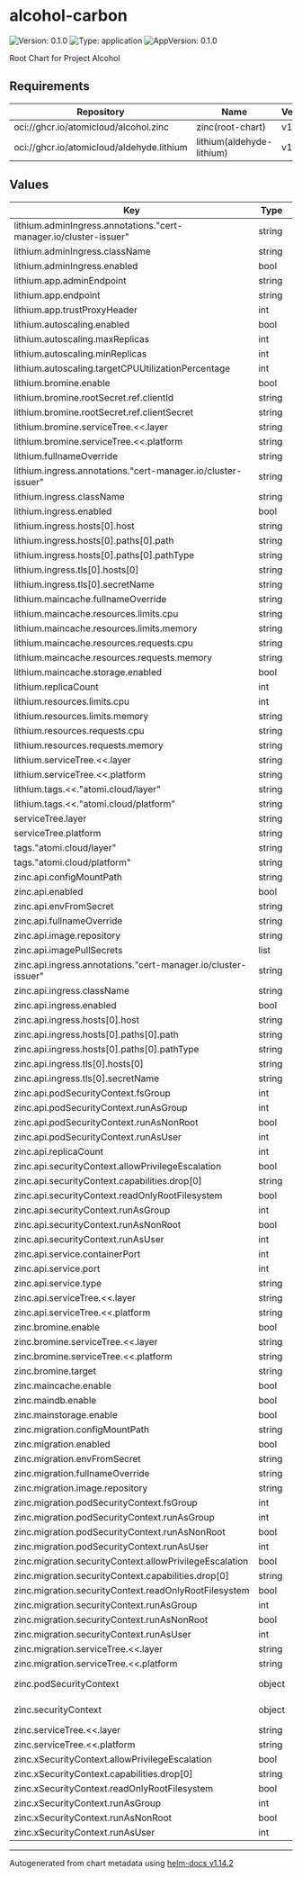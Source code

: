# alcohol-carbon

![Version: 0.1.0](https://img.shields.io/badge/Version-0.1.0-informational?style=flat-square) ![Type: application](https://img.shields.io/badge/Type-application-informational?style=flat-square) ![AppVersion: 0.1.0](https://img.shields.io/badge/AppVersion-0.1.0-informational?style=flat-square)

Root Chart for Project Alcohol

## Requirements

| Repository | Name | Version |
|------------|------|---------|
| oci://ghcr.io/atomicloud/alcohol.zinc | zinc(root-chart) | v1.16.1 |
| oci://ghcr.io/atomicloud/aldehyde.lithium | lithium(aldehyde-lithium) | v1.1.1 |

## Values

| Key | Type | Default | Description |
|-----|------|---------|-------------|
| lithium.adminIngress.annotations."cert-manager.io/cluster-issuer" | string | `"entei-zinc-letsencrypt-issuer"` |  |
| lithium.adminIngress.className | string | `"nginx"` |  |
| lithium.adminIngress.enabled | bool | `false` |  |
| lithium.app.adminEndpoint | string | `"https://admin.lithium.alcohol.lapras.atomi.cloud"` |  |
| lithium.app.endpoint | string | `"https://api.lithium.alcohol.lapras.cluster.atomi.cloud"` |  |
| lithium.app.trustProxyHeader | int | `1` |  |
| lithium.autoscaling.enabled | bool | `false` |  |
| lithium.autoscaling.maxReplicas | int | `100` |  |
| lithium.autoscaling.minReplicas | int | `1` |  |
| lithium.autoscaling.targetCPUUtilizationPercentage | int | `80` |  |
| lithium.bromine.enable | bool | `true` |  |
| lithium.bromine.rootSecret.ref.clientId | string | `"ALCOHOL_LITHIUM_CLIENT_ID"` |  |
| lithium.bromine.rootSecret.ref.clientSecret | string | `"ALCOHOL_LITHIUM_CLIENT_SECRET"` |  |
| lithium.bromine.serviceTree.<<.layer | string | `"2"` |  |
| lithium.bromine.serviceTree.<<.platform | string | `"alcohol"` |  |
| lithium.fullnameOverride | string | `"lithium-api"` |  |
| lithium.ingress.annotations."cert-manager.io/cluster-issuer" | string | `"entei-zinc-letsencrypt-issuer"` |  |
| lithium.ingress.className | string | `"nginx"` |  |
| lithium.ingress.enabled | bool | `true` |  |
| lithium.ingress.hosts[0].host | string | `"api.lithium.alcohol.lapras.cluster.atomi.cloud"` |  |
| lithium.ingress.hosts[0].paths[0].path | string | `"/"` |  |
| lithium.ingress.hosts[0].paths[0].pathType | string | `"ImplementationSpecific"` |  |
| lithium.ingress.tls[0].hosts[0] | string | `"api.lithium.alcohol.lapras.cluster.atomi.cloud"` |  |
| lithium.ingress.tls[0].secretName | string | `"api-lithium-alcohol-lapras-tls"` |  |
| lithium.maincache.fullnameOverride | string | `"lithium-maincache"` |  |
| lithium.maincache.resources.limits.cpu | string | `"250m"` |  |
| lithium.maincache.resources.limits.memory | string | `"512Mi"` |  |
| lithium.maincache.resources.requests.cpu | string | `"100m"` |  |
| lithium.maincache.resources.requests.memory | string | `"256Mi"` |  |
| lithium.maincache.storage.enabled | bool | `false` |  |
| lithium.replicaCount | int | `2` |  |
| lithium.resources.limits.cpu | int | `1` |  |
| lithium.resources.limits.memory | string | `"1Gi"` |  |
| lithium.resources.requests.cpu | string | `"250m"` |  |
| lithium.resources.requests.memory | string | `"256Mi"` |  |
| lithium.serviceTree.<<.layer | string | `"2"` |  |
| lithium.serviceTree.<<.platform | string | `"alcohol"` |  |
| lithium.tags.<<."atomi.cloud/layer" | string | `"2"` |  |
| lithium.tags.<<."atomi.cloud/platform" | string | `"alcohol"` |  |
| serviceTree.layer | string | `"2"` |  |
| serviceTree.platform | string | `"alcohol"` |  |
| tags."atomi.cloud/layer" | string | `"2"` |  |
| tags."atomi.cloud/platform" | string | `"alcohol"` |  |
| zinc.api.configMountPath | string | `"/app/Config"` |  |
| zinc.api.enabled | bool | `true` |  |
| zinc.api.envFromSecret | string | `"zinc"` |  |
| zinc.api.fullnameOverride | string | `"zinc-api"` |  |
| zinc.api.image.repository | string | `"ghcr.io/atomicloud/alcohol.zinc/api"` |  |
| zinc.api.imagePullSecrets | list | `[]` |  |
| zinc.api.ingress.annotations."cert-manager.io/cluster-issuer" | string | `"entei-zinc-letsencrypt-issuer"` |  |
| zinc.api.ingress.className | string | `"nginx"` |  |
| zinc.api.ingress.enabled | bool | `true` |  |
| zinc.api.ingress.hosts[0].host | string | `"api.zinc.alcohol.lapras.cluster.atomi.cloud"` |  |
| zinc.api.ingress.hosts[0].paths[0].path | string | `"/"` |  |
| zinc.api.ingress.hosts[0].paths[0].pathType | string | `"ImplementationSpecific"` |  |
| zinc.api.ingress.tls[0].hosts[0] | string | `"api.zinc.alcohol.lapras.cluster.atomi.cloud"` |  |
| zinc.api.ingress.tls[0].secretName | string | `"api-zinc-alcohol-lapras-tls"` |  |
| zinc.api.podSecurityContext.fsGroup | int | `1000` |  |
| zinc.api.podSecurityContext.runAsGroup | int | `1000` |  |
| zinc.api.podSecurityContext.runAsNonRoot | bool | `true` |  |
| zinc.api.podSecurityContext.runAsUser | int | `1000` |  |
| zinc.api.replicaCount | int | `1` |  |
| zinc.api.securityContext.allowPrivilegeEscalation | bool | `false` |  |
| zinc.api.securityContext.capabilities.drop[0] | string | `"ALL"` |  |
| zinc.api.securityContext.readOnlyRootFilesystem | bool | `true` |  |
| zinc.api.securityContext.runAsGroup | int | `1000` |  |
| zinc.api.securityContext.runAsNonRoot | bool | `true` |  |
| zinc.api.securityContext.runAsUser | int | `1000` |  |
| zinc.api.service.containerPort | int | `9050` |  |
| zinc.api.service.port | int | `80` |  |
| zinc.api.service.type | string | `"ClusterIP"` |  |
| zinc.api.serviceTree.<<.layer | string | `"2"` |  |
| zinc.api.serviceTree.<<.platform | string | `"alcohol"` |  |
| zinc.bromine.enable | bool | `true` |  |
| zinc.bromine.serviceTree.<<.layer | string | `"2"` |  |
| zinc.bromine.serviceTree.<<.platform | string | `"alcohol"` |  |
| zinc.bromine.target | string | `"zinc"` |  |
| zinc.maincache.enable | bool | `false` |  |
| zinc.maindb.enable | bool | `false` |  |
| zinc.mainstorage.enable | bool | `false` |  |
| zinc.migration.configMountPath | string | `"/app/Config"` |  |
| zinc.migration.enabled | bool | `true` |  |
| zinc.migration.envFromSecret | string | `"zinc"` |  |
| zinc.migration.fullnameOverride | string | `"zinc-migration"` |  |
| zinc.migration.image.repository | string | `"ghcr.io/atomicloud/alcohol.zinc/migrate"` |  |
| zinc.migration.podSecurityContext.fsGroup | int | `1000` |  |
| zinc.migration.podSecurityContext.runAsGroup | int | `1000` |  |
| zinc.migration.podSecurityContext.runAsNonRoot | bool | `true` |  |
| zinc.migration.podSecurityContext.runAsUser | int | `1000` |  |
| zinc.migration.securityContext.allowPrivilegeEscalation | bool | `false` |  |
| zinc.migration.securityContext.capabilities.drop[0] | string | `"ALL"` |  |
| zinc.migration.securityContext.readOnlyRootFilesystem | bool | `false` |  |
| zinc.migration.securityContext.runAsGroup | int | `1000` |  |
| zinc.migration.securityContext.runAsNonRoot | bool | `true` |  |
| zinc.migration.securityContext.runAsUser | int | `1000` |  |
| zinc.migration.serviceTree.<<.layer | string | `"2"` |  |
| zinc.migration.serviceTree.<<.platform | string | `"alcohol"` |  |
| zinc.podSecurityContext | object | `{"fsGroup":1000,"runAsGroup":1000,"runAsNonRoot":true,"runAsUser":1000}` | YAML Anchor for PodSecurityContext |
| zinc.securityContext | object | `{"allowPrivilegeEscalation":false,"capabilities":{"drop":["ALL"]},"readOnlyRootFilesystem":true,"runAsGroup":1000,"runAsNonRoot":true,"runAsUser":1000}` | YAML Anchor for SecurityContext |
| zinc.serviceTree.<<.layer | string | `"2"` |  |
| zinc.serviceTree.<<.platform | string | `"alcohol"` |  |
| zinc.xSecurityContext.allowPrivilegeEscalation | bool | `false` |  |
| zinc.xSecurityContext.capabilities.drop[0] | string | `"ALL"` |  |
| zinc.xSecurityContext.readOnlyRootFilesystem | bool | `false` |  |
| zinc.xSecurityContext.runAsGroup | int | `1000` |  |
| zinc.xSecurityContext.runAsNonRoot | bool | `true` |  |
| zinc.xSecurityContext.runAsUser | int | `1000` |  |

----------------------------------------------
Autogenerated from chart metadata using [helm-docs v1.14.2](https://github.com/norwoodj/helm-docs/releases/v1.14.2)
